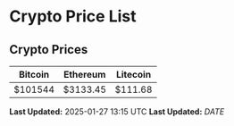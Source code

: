 # Crypto Price List

## Crypto Prices
| Bitcoin | Ethereum | Litecoin |
| ------- | -------- | -------- |
| $101544 | $3133.45 | $111.68 |
**Last Updated:** 2025-01-27 13:15 UTC
**Last Updated:** $DATE$
